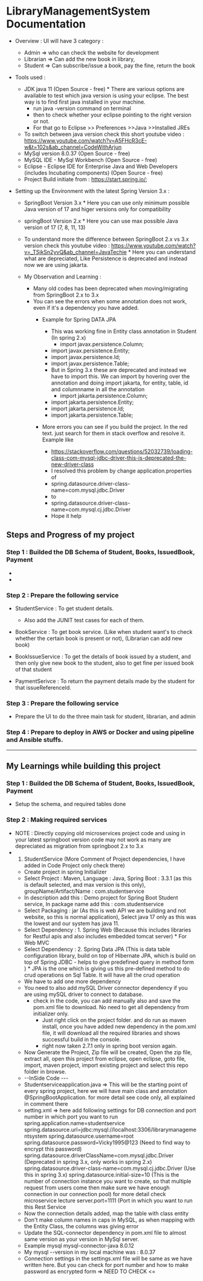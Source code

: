 # LibraryManagementSystem Documentation
* Overview : UI will have 3 category : 
  * Admin => who can check the website for development
  * Librarian => Can add the new book in library, 
  * Student => Can subscribe/issue a book, pay the fine, return the book

* Tools used :
	* JDK java 11 (Open Source - free)
     		* There are various options are available to test which java version is using your eclipse. The best way is to find first java installed in your machine.
		* run java -version command on terminal
		* then to check whether your eclipse pointing to the right version or not.
		* For that go to Eclipse >> Preferences >>Java >>Installed JREs
	* To switch between java version check this short youtube video : https://www.youtube.com/watch?v=A5FHcR3cE-w&t=102s&ab_channel=CodeWithArjun
   	* MySql version 8.0.37 (Open Source - free)
   	* MySQL IDE - MySql Workbench (Open Source - free)
   	* Eclipse - Eclipse IDE for Enterprise Java and Web Developers (includes Incubating components)  (Open Source - free)
   	* Project Build initiate from : https://start.spring.io/;
 
* Setting up the Environment with the latest Spring Version 3.x :
  * SpringBoot Version 3.x
    	* Here you can use only minimum possible Java version of 17 and higer versions only for compatibility
  * springBoot Version 2.x
    	* Here you can use max possible Java version of 17 (7, 8, 11, 13)
  * To understand more the difference between SpringBoot 2.x vs 3.x version check this youtube video : https://www.youtube.com/watch?v=_TSjkSn2yvQ&ab_channel=JavaTechie
    	* Here you can understand what are depreciated, Like Persistence is deprecated and instead now we are using jakarta.

  * My Observation and Learning :
    
    * Many old codes has been deprecated when moving/migrating from SpringBoot 2.x to 3.x
    * You can see the errors when some annotation does not work, even if it's  a dependency you have added.
      	* Example for Spring DATA JPA
      	  	* This was working fine in Entity class annotation in Student (In spring 2.x)
      	  	  	* import javax.persistence.Column;
			* import javax.persistence.Entity;
			* import javax.persistence.Id;
			* import javax.persistence.Table;
      	  	* But in Spring 3.x these are deprecated and instead we have to import this. We can import by hovering over the annotation and doing import jakarta, for entity, table, id and columnname in all the annotation
      	  	  	* import jakarta.persistence.Column;
			* import jakarta.persistence.Entity;
			* import jakarta.persistence.Id;
			* import jakarta.persistence.Table;
      	  
      	* More errors you can see if you build the project. In the red text. just search for them in stack overflow and resolve it. Example like
      	  	* https://stackoverflow.com/questions/52032739/loading-class-com-mysql-jdbc-driver-this-is-deprecated-the-new-driver-class
      	  	* I resolved this problem by change application.properties of
			* spring.datasource.driver-class-name=com.mysql.jdbc.Driver
			* to
			* spring.datasource.driver-class-name=com.mysql.cj.jdbc.Driver
			* Hope it help

## Steps and Progress of my project
### Step 1 :  Builded the DB Schema of Student, Books, IssuedBook, Payment
* 
*



### Step 2 : Prepare the following service
* StudentService : To get student details.
  * Also add the JUNIT test cases for each of them.

* BookService : To get book service. (Like when student want's to check whether the certain book is present or not), (Librarian can add new book)

* BookIssueService : To get the details of book issued by a student, and then only give new book to the student, also to get fine per issued book of that student

* PaymentSerivce : To return the payment details made by the student for that issueReferenceId.




### Step 3 : Prepare the following service
* Prepare the UI to do the three main task for student, librarian, and admin

### Step 4 : Prepare to deploy in AWS or Docker and using pipeline and Ansible stuffs.



--------------------------------------------------------------------------------------------------------------------------------------------------------------------------------------




## My Learnings while building this project


### Step 1 :  Builded the DB Schema of Student, Books, IssuedBook, Payment
* Setup the schema, and required tables done



### Step 2 : Making required services
* NOTE : Directly copying old microservices project code and using in your latest springboot version code may not work as many are depreciated as migration from springboot 2.x to 3.x
* 1. StudentService (More Comment of Project dependencies, I have added in Code Project only check there)
  * Create project in spring Initializer
  * Select Project : Maven, Language : Java,  Spring Boot : 3.3.1 (as this is default selected, and max version is this only), groupName/Artifact/Name : com.studentservice
  * In description add this : Demo project for Spring Boot Student service, In package name add this : com.studentservice
  * Select Packaging : jar (As this is web API we are building and not website, so this is normal application), Select java 17 only as this was the lowest and our system has java 11.
  * Select Dependency : 1. Spring Web (Because this includes libraries for Restful apis and also includes embedded tomcat server)
    	* For Web MVC
  * Select Dependency : 2. Spring Data JPA (This is data table configuration library, build on top of  Hibernate JPA, which is build on top of Spring JDBC - helps to give predefined query in method form )
    	* JPA is the one which is giving us this pre-defined method to do crud operations on Sql Table. It will have all the crud operation
  * We have to add one more dependency
  * You need to also add mySQL Driver connector dependency if you are using mySQL driver to connect to database.
   	* check in the code, you can add manually also and save the pom.xml file to download. No need to get all dependency from initializer only.
    	* Just right click on the project folder. and do run as maven install, once you have added new dependency in the pom.xml file, it will download all the required libraries and shows successful build in the console.
       	* right now taken 2.7.1 only in spring boot version again.
  * Now Generate the Project, Zip file will be created, Open the zip file, extract all, open this project from eclipse, open eclipse, goto file, import, maven project, import existing project and select this repo folder in browse.
  * --InSide Code ---
  * Studentserviceapplication.java => This will be the starting point of every spring project, here we will have main class and annotation @SpringBootApplication. for more detail see code only, all explained in comment there
  * setting.xml => here add following settings for DB connection and port number in which port you want to run
    	spring.application.name=studentservice
	spring.datasource.url=jdbc:mysql://localhost:3306/librarymanagementsystem
	spring.datasource.username=root
	spring.datasource.password=Vicky1995@123  (Need to find way to encrypt this password)
	spring.datasource.driverClassName=com.mysql.jdbc.Driver (Deprecated in spring 3.x, only works in spring 2.x)
	spring.datasource.driver-class-name=com.mysql.cj.jdbc.Driver (Use this in spring 3.x)
	spring.datasource.initial-size=10  (This is the number of connection instance you want to create, so that multiple request from users come then make sure we have enough connection in our connection pool) for more detail check 							microservice lecture
	server.port=1111 (Port in which you want to run this Rest Service
  * Now the connection details added, map the table with class entity
  * Don't make column names in caps in MySQL, as when mapping with the Entity Class, the columns was giving error
  * Update the SQL-connector dependency in pom.xml file to almost same version as your version in MySql server.
  * Example <dependency>
			<groupId>mysql</groupId>
			<artifactId>mysql-connector-java</artifactId>
			<version>8.0.12</version>
		</dependency>
  * My mysql --version in my local machine was : 8.0.37
  * Connection settings in the settings.xml file will be same as we have written here. But you can check for port number and how to make password as encrypted form => NEED TO CHECK <=




